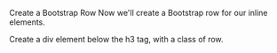 Create a Bootstrap Row
Now we'll create a Bootstrap row for our inline elements.

Create a div element below the h3 tag, with a class of row.